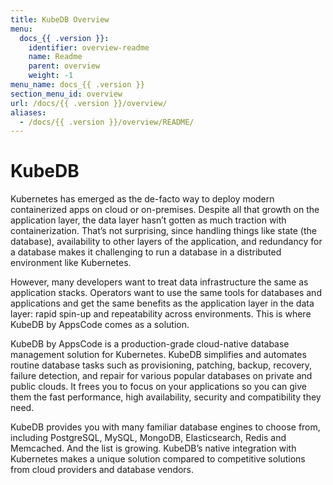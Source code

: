 ```yaml
---
title: KubeDB Overview
menu:
  docs_{{ .version }}:
    identifier: overview-readme
    name: Readme
    parent: overview
    weight: -1
menu_name: docs_{{ .version }}
section_menu_id: overview
url: /docs/{{ .version }}/overview/
aliases:
  - /docs/{{ .version }}/overview/README/
---
```


# KubeDB

Kubernetes has emerged as the de-facto way to deploy modern containerized apps on cloud or on-premises. Despite all that growth on the application layer, the data layer hasn’t gotten as much traction with containerization. That’s not surprising, since handling things like state (the database), availability to other layers of the application, and redundancy for a database makes it challenging to run a database in a distributed environment like Kubernetes.

However, many developers want to treat data infrastructure the same as application stacks. Operators want to use the same tools for databases and applications and get the same benefits as the application layer in the data layer: rapid spin-up and repeatability across environments. This is where KubeDB by AppsCode comes as a solution. 

KubeDB by AppsCode is a production-grade cloud-native database management solution for Kubernetes. KubeDB simplifies and automates routine database tasks such as provisioning, patching, backup, recovery, failure detection, and repair for various popular databases on private and public clouds. It frees you to focus on your applications so you can give them the fast performance, high availability, security and compatibility they need.

KubeDB provides you with many familiar database engines to choose from, including PostgreSQL, MySQL, MongoDB, Elasticsearch, Redis and Memcached. And the list is growing. KubeDB’s native integration with Kubernetes makes a unique solution compared to competitive solutions from cloud providers and database vendors.
